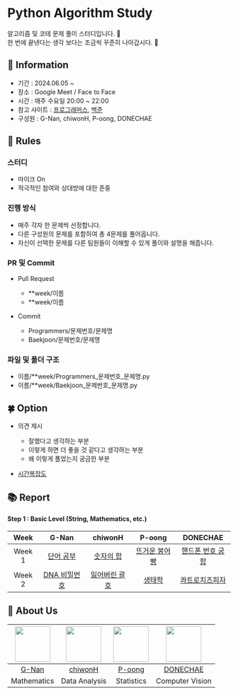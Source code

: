 # Python Algorithm Study

알고리즘 및 코테 문제 풀이 스터디입니다. 💜 <br>
한 번에 끝낸다는 생각 보다는 조금씩 꾸준히 나아갑시다. 💪

## 👋 Information

- 기간 : 2024.06.05 ~
- 장소 : Google Meet / Face to Face 
- 시간 : 매주 수요일 20:00 ~ 22:00
- 참고 사이트 : [프로그래머스](https://programmers.co.kr/), [백준](https://www.acmicpc.net/)
- 구성원 : G-Nan, chiwonH, P-oong, DONECHAE




## 🌳 Rules

### 스터디
- 마이크 On
- 적극적인 참여와 상대방에 대한 존중

### 진행 방식
- 매주 각자 한 문제씩 선정합니다.
- 다른 구성원의 문제를 포함하여 총 4문제를 풀어옵니다.
- 자신이 선택한 문제를 다른 팀원들이 이해할 수 있게 풀이와 설명을 해줍니다.

### PR 및 Commit
- Pull Request
  - **week/이름
  - **week/이름

- Commit
  - Programmers/문제번호/문제명
  - Baekjoon/문제번호/문제명
 
### 파일 및 폴더 구조
  - 이름/**week/Programmers_문제번호_문제명.py
  - 이름/**week/Baekjoon_문제번호_문제명.py

## 🍀 Option

- 의견 제시
  - 잘했다고 생각하는 부분
  - 이렇게 하면 더 좋을 것 같다고 생각하는 부분
  - 왜 이렇게 풀었는지 궁금한 부분
    
- [시간복잡도](https://chancoding.tistory.com/43)

## 📚 Report

#### Step 1 : Basic Level (String, Mathematics, etc.)

|Week|G-Nan|chiwonH|P-oong|DONECHAE|
|:---:|:---:|:---:|:---:|:---:|
|Week 1|[단어 공부](https://www.acmicpc.net/problem/1157)|[숫자의 합](https://www.acmicpc.net/problem/11720)|[뜨거운 붕어빵](https://www.acmicpc.net/problem/11945)|[핸드폰 번호 궁합](https://www.acmicpc.net/problem/17202)|
|Week 2|[DNA 비밀번호](https://www.acmicpc.net/problem/12891)|[잃어버린 괄호](https://www.acmicpc.net/problem/1541)|[생태학](https://www.acmicpc.net/problem/4358)|[콰트로치즈피자](https://www.acmicpc.net/problem/27964)|
## 🍻 About Us
|<img src="https://github.com/G-nan.png" width="80">|<img src="https://github.com/chiwonH.png" width="80">|<img src="https://github.com/P-oong.png" width="80">|<img src="https://github.com/DONECHAE.png" width="80">|
|:---:|:---:|:---:|:---:|
|[G-Nan](https://github.com/G-Nan)|[chiwonH](https://github.com/chiwonH)|[P-oong](https://github.com/P-oong)|[DONECHAE](https://github.com/DONECHAE)|
|Mathematics|Data Analysis|Statistics|Computer Vision|
